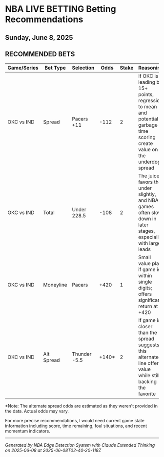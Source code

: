 # NBA LIVE BETTING Betting Recommendations
## Sunday, June 8, 2025

## RECOMMENDED BETS
| Game/Series | Bet Type | Selection | Odds | Stake | Reasoning |
|-------------|----------|-----------|------|-------|-----------|
| OKC vs IND | Spread | Pacers +11 | -112 | 2 | If OKC is leading by 15+ points, regression to mean and potential garbage time scoring create value on the underdog spread |
| OKC vs IND | Total | Under 228.5 | -108 | 2 | The juice favors the under slightly, and NBA games often slow down in later stages, especially with large leads |
| OKC vs IND | Moneyline | Pacers | +420 | 1 | Small value play if game is within single digits; offers significant return at +420 |
| OKC vs IND | Alt Spread | Thunder -5.5 | +140* | 2 | If game is closer than the spread suggests, this alternate line offers value while still backing the favorite |

*Note: The alternate spread odds are estimated as they weren't provided in the data. Actual odds may vary.

For more precise recommendations, I would need current game state information including score, time remaining, foul situations, and recent momentum indicators.

---
*Generated by NBA Edge Detection System with Claude Extended Thinking on 2025-06-08 at 2025-06-08T02-40-20-118Z*
